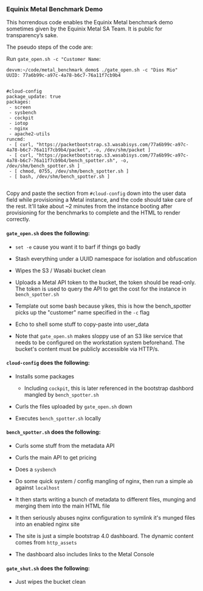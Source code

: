### Equinix Metal Benchmark Demo ###

This horrendous code enables the Equinix Metal benchmark demo sometimes given by the Equinix Metal SA Team. It is public for transparency’s sake.


The pseudo steps of the code are:

Run `gate_open.sh -c "Customer Name`:

```
devvm:~/code/metal_benchmark_demo$ ./gate_open.sh -c "Dios Mio"
UUID: 77a6b99c-a97c-4a78-b6c7-76a11f7cb9b4


#cloud-config
package_update: true
packages:
 - screen
 - sysbench
 - cockpit
 - iotop
 - nginx
 - apache2-utils
runcmd:
 - [ curl, "https://packetbootstrap.s3.wasabisys.com/77a6b99c-a97c-4a78-b6c7-76a11f7cb9b4/packet", -o, /dev/shm/packet ]
 - [ curl, "https://packetbootstrap.s3.wasabisys.com/77a6b99c-a97c-4a78-b6c7-76a11f7cb9b4/bench_spotter.sh", -o, /dev/shm/bench_spotter.sh ]
 - [ chmod, 0755, /dev/shm/bench_spotter.sh ]
 - [ bash, /dev/shm/bench_spotter.sh ]
 
```

Copy and paste the section from `#cloud-config` down into the user data field while provisioning a Metal instance, and the code should take care of the rest. It'll take about ~2 minutes from the instance booting after provisioning for the benchmarks to complete and the HTML to render correctly.

#### `gate_open.sh` does the following: #####

* `set -e` cause you want it to barf if things go badly

* Stash everything under a UUID namespace for isolation and obfuscation

* Wipes the S3 / Wasabi bucket clean

* Uploads a Metal API token to the bucket, the token should be read-only. The token is used to query the API to get the cost for the instance in `bench_spotter.sh`

* Template out some bash because yikes, this is how the bench_spotter picks up the "customer" name specified in the `-c` flag

* Echo to shell some stuff to copy-paste into user_data

* Note that `gate_open.sh` makes sloppy use of an S3 like service that needs to be configured on the workstation system beforehand. The bucket's content must be publicly accessible via HTTP/s.

#### `cloud-config` does the following: ####

* Installs some packages 
  * Including `cockpit`, this is later referenced in the bootstrap dashbord mangled by `bench_spotter.sh`

* Curls the files uploaded by `gate_open.sh` down

* Executes `bench_spotter.sh` locally


#### `bench_spotter.sh` does the following: ####

* Curls some stuff from the metadata API

* Curls the main API to get pricing

* Does a `sysbench`

* Do some quick system / config mangling of nginx, then run a simple `ab` against `localhost`

* It then starts writing a bunch of metadata to different files, munging and merging them into the main HTML file

* It then seriously abuses nginx configuration to symlink it's munged files into an enabled nginx site

* The site is just a simple bootstrap 4.0 dashboard. The dynamic content comes from `http_assets`

* The dashboard also includes links to the Metal Console

#### `gate_shut.sh` does the following: ####

* Just wipes the bucket clean



